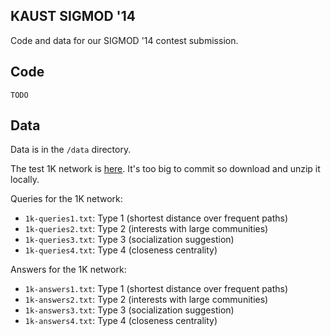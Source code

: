 KAUST SIGMOD '14
----------------

Code and data for our SIGMOD '14 contest submission.

## Code

`TODO`

## Data

Data is in the `/data` directory. 

The test 1K network is [here](http://www.cs.albany.edu/~sigmod14contest/files/outputDir-1k.zip).
It's too big to commit so download and unzip it locally.

Queries for the 1K network:

   * `1k-queries1.txt`: Type 1 (shortest distance over frequent paths)
   * `1k-queries2.txt`: Type 2 (interests with large communities)
   * `1k-queries3.txt`: Type 3 (socialization suggestion)
   * `1k-queries4.txt`: Type 4 (closeness centrality)

Answers for the 1K network:

   * `1k-answers1.txt`: Type 1 (shortest distance over frequent paths)
   * `1k-answers2.txt`: Type 2 (interests with large communities)
   * `1k-answers3.txt`: Type 3 (socialization suggestion)
   * `1k-answers4.txt`: Type 4 (closeness centrality)
